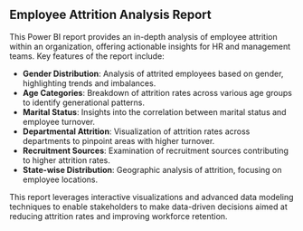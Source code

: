 ## Employee Attrition Analysis Report
This Power BI report provides an in-depth analysis of employee attrition within an organization, offering actionable insights for HR and management teams. Key features of the report include:
* **Gender Distribution**: Analysis of attrited employees based on gender, highlighting trends and imbalances.
* **Age Categories**: Breakdown of attrition rates across various age groups to identify generational patterns.
* **Marital Status**: Insights into the correlation between marital status and employee turnover.
* **Departmental Attrition**: Visualization of attrition rates across departments to pinpoint areas with higher turnover.
* **Recruitment Sources**: Examination of recruitment sources contributing to higher attrition rates.
* **State-wise Distribution**: Geographic analysis of attrition, focusing on employee locations. <br>

This report leverages interactive visualizations and advanced data modeling techniques to enable stakeholders to make data-driven decisions aimed at reducing attrition rates and improving workforce retention.
